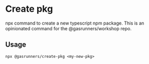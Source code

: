 # Create pkg
npx command to create a new typescript npm package. This is an opinionated
command for the @gasrunners/workshop repo.

## Usage
```
npx @gasrunners/create-pkg <my-new-pkg>
```
